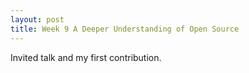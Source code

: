 ```yaml
---
layout: post
title: Week 9 A Deeper Understanding of Open Source
---
```


Invited talk and my first contribution.
